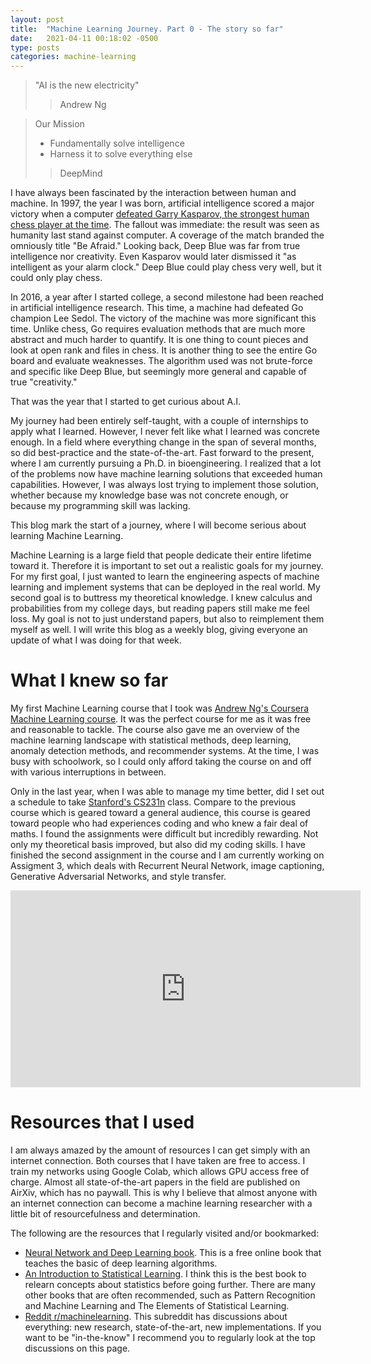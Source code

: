 ```yaml
---
layout: post
title:  "Machine Learning Journey. Part 0 - The story so far"
date:   2021-04-11 00:18:02 -0500
type: posts
categories: machine-learning
---
```

> "AI is the new electricity"
>> Andrew Ng

> Our Mission
> * Fundamentally solve intelligence
> * Harness it to solve everything else
>> DeepMind

I have always been fascinated by the interaction between human and machine. In 1997, the year I was born,
artificial intelligence scored a major victory when a computer [defeated Garry Kasparov, the 
strongest human chess player at the time](https://en.wikipedia.org/wiki/Deep_Blue_versus_Garry_Kasparov). 
The fallout was immediate: the result was seen as humanity last stand against computer. 
A coverage of the match branded the omniously title "Be Afraid." Looking back, Deep Blue was far
from true intelligence nor creativity. Even Kasparov would later dismissed it "as intelligent as your
alarm clock." Deep Blue could play chess very well, but it could only play chess. 
   
In 2016, a year after I started college, a second milestone had been reached in artificial intelligence
research. This time, a machine had defeated Go champion Lee Sedol. 
The victory of the machine was more significant this time. Unlike chess, Go requires evaluation
methods that are much more abstract and much harder to quantify. It is one thing to count pieces and look
at open rank and files in chess. It is another thing to see the entire Go board and evaluate weaknesses.
The algorithm used was not brute-force and specific like Deep Blue, but seemingly more general and
capable of true "creativity." 

That was the year that I started to get curious about A.I.

My journey had been entirely self-taught, with a couple of internships to apply what I learned.
However, I never felt like what I learned was concrete enough. In a field where everything change
in the span of several months, so did best-practice and the state-of-the-art. Fast forward 
to the present, where I am currently pursuing a Ph.D. in bioengineering. I realized that a lot
of the problems now have machine learning solutions that exceeded human capabilities. 
However, I was always lost trying to implement those solution, whether because my knowledge base
was not concrete enough, or because my programming skill was lacking. 

This blog mark the start of a journey, where I will become serious about learning Machine Learning.

Machine Learning is a large field that people dedicate their entire lifetime toward it. Therefore
it is important to set out a realistic goals for my journey. For my first goal, I just wanted to learn the
engineering aspects of machine learning and implement systems that can be deployed in the real world.
My second goal is to buttress my theoretical knowledge. I knew calculus and probabilities from 
my college days, but reading papers still make me feel loss. My goal is not to just understand papers,
but also to reimplement them myself as well. I will write this blog as a weekly blog, giving everyone
an update of what I was doing for that week.

# What I knew so far

My first Machine Learning course that I took was [Andrew Ng's Coursera Machine Learning course](https://www.coursera.org/learn/machine-learning). It was the perfect course for me as it was 
free and reasonable to tackle. The course also gave me an overview of the machine learning landscape
with statistical methods, deep learning, anomaly detection methods, and recommender systems. At the
time, I was busy with schoolwork, so I could only afford taking the course on and off with various
interruptions in between. 

Only in the last year, when I was able to manage my time better, did I set out a schedule to 
take [Stanford's CS231n](http://cs231n.stanford.edu/) class. Compare to the previous course which
is geared toward a general audience, this course is geared toward people who had experiences coding
and who knew a fair deal of maths. I found the assignments were difficult but incredibly rewarding.
Not only my theoretical basis improved, but also did my coding skills. I have finished 
the second assignment in the course and I am currently working on Assigment 3, which deals with 
Recurrent Neural Network, image captioning, Generative Adversarial Networks, and style transfer. 

<iframe width="560" height="315" src="https://www.youtube.com/embed/6niqTuYFZLQ" title="YouTube video player" frameborder="0" allow="accelerometer; autoplay; clipboard-write; encrypted-media; gyroscope; picture-in-picture" allowfullscreen></iframe>

# Resources that I used

I am always amazed by the amount of resources I can get simply with an internet connection. 
Both courses that I have taken are free to access. I train my networks using
Google Colab, which allows GPU access free of charge. Almost all state-of-the-art papers
in the field are published on AirXiv, which has no paywall. This is why I believe that 
almost anyone with an internet connection can become a machine learning researcher with
a little bit of resourcefulness and determination. 

The following are the resources that I regularly visited and/or bookmarked:
* [Neural Network and Deep Learning book](http://neuralnetworksanddeeplearning.com/index.html). 
This is a free online book that teaches the basic of deep learning algorithms.
* [An Introduction to Statistical Learning](https://www.statlearning.com/). I think this 
is the best book to relearn concepts about statistics before going further. There are many 
other books that are often recommended, such as Pattern Recognition and Machine Learning and
The Elements of  Statistical Learning.
* [Reddit r/machinelearning](https://www.reddit.com/r/MachineLearning/). This subreddit has 
discussions about everything: new research, state-of-the-art, new implementations. If you 
want to be "in-the-know" I recommend you to regularly look at the top discussions on this page.

